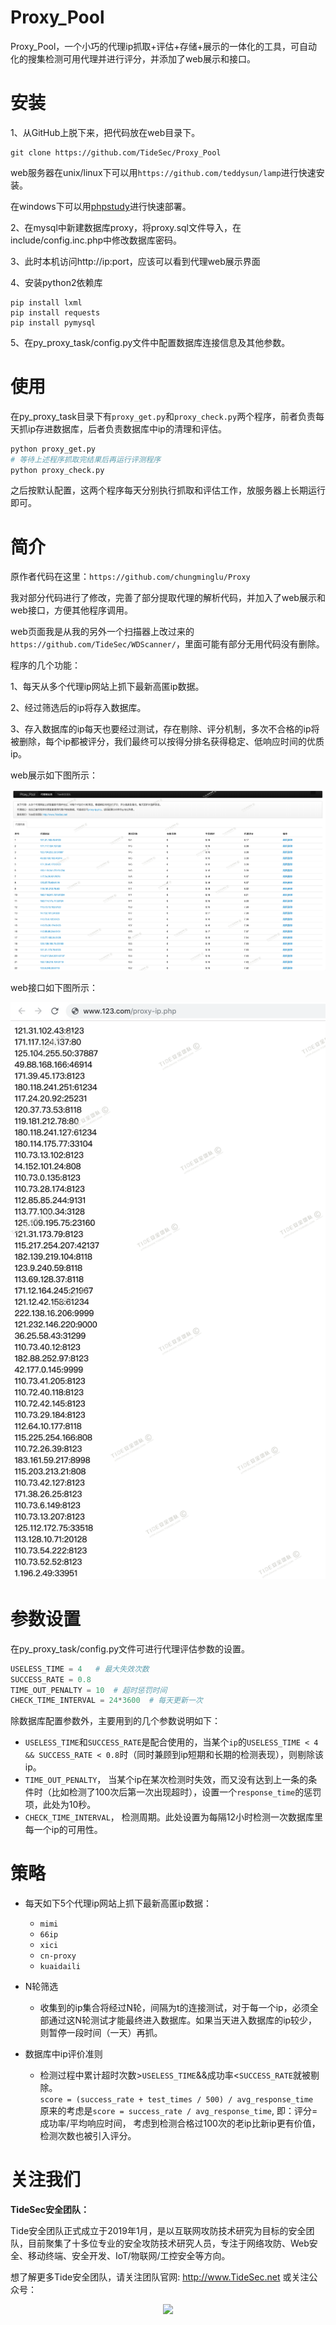 # Proxy_Pool

Proxy_Pool，一个小巧的代理ip抓取+评估+存储+展示的一体化的工具，可自动化的搜集检测可用代理并进行评分，并添加了web展示和接口。

# 安装

1、从GitHub上脱下来，把代码放在web目录下。

```
git clone https://github.com/TideSec/Proxy_Pool

```
web服务器在unix/linux下可以用`https://github.com/teddysun/lamp`进行快速安装。

在windows下可以用[phpstudy](http://phpstudy.php.cn/)进行快速部署。

2、在mysql中新建数据库proxy，将proxy.sql文件导入，在include/config.inc.php中修改数据库密码。

3、此时本机访问http://ip:port，应该可以看到代理web展示界面

4、安装python2依赖库

```
pip install lxml
pip install requests
pip install pymysql
```
5、在py_proxy_task/config.py文件中配置数据库连接信息及其他参数。

# 使用

在py_proxy_task目录下有`proxy_get.py`和`proxy_check.py`两个程序，前者负责每天抓ip存进数据库，后者负责数据库中ip的清理和评估。

```bash
python proxy_get.py
# 等待上述程序抓取完结果后再运行评测程序
python proxy_check.py
```
之后按默认配置，这两个程序每天分别执行抓取和评估工作，放服务器上长期运行即可。


# 简介

原作者代码在这里：`https://github.com/chungminglu/Proxy`

我对部分代码进行了修改，完善了部分提取代理的解析代码，并加入了web展示和web接口，方便其他程序调用。

web页面我是从我的另外一个扫描器上改过来的`https://github.com/TideSec/WDScanner/`，里面可能有部分无用代码没有删除。

程序的几个功能：

1、每天从多个代理ip网站上抓下最新高匿ip数据。

2、经过筛选后的ip将存入数据库。

3、存入数据库的ip每天也要经过测试，存在剔除、评分机制，多次不合格的ip将被删除，每个ip都被评分，我们最终可以按得分排名获得稳定、低响应时间的优质ip。	
   
web展示如下图所示：
<div align=center><img src=images/2019.03-Proxy_Pool/001.png ></div>

web接口如下图所示：
<div align=center><img src=images/2019.03-Proxy_Pool/002.png ></div>

# 参数设置

在py_proxy_task/config.py文件可进行代理评估参数的设置。

```python
USELESS_TIME = 4   # 最大失效次数
SUCCESS_RATE = 0.8
TIME_OUT_PENALTY = 10  # 超时惩罚时间
CHECK_TIME_INTERVAL = 24*3600  # 每天更新一次
```
除数据库配置参数外，主要用到的几个参数说明如下：

* ```USELESS_TIME```和```SUCCESS_RATE```是配合使用的，当某个```ip```的```USELESS_TIME < 4 && SUCCESS_RATE < 0.8```时（同时兼顾到ip短期和长期的检测表现），则剔除该ip。
* ```TIME_OUT_PENALTY```， 当某个ip在某次检测时失效，而又没有达到上一条的条件时（比如检测了100次后第一次出现超时），设置一个```response_time```的惩罚项，此处为10秒。
* ```CHECK_TIME_INTERVAL```， 检测周期。此处设置为每隔12小时检测一次数据库里每一个ip的可用性。

# 策略

* 每天如下5个代理ip网站上抓下最新高匿ip数据：
  * ```mimi```
  * ```66ip```
  * ```xici```
  * ```cn-proxy```
  * ```kuaidaili```
* N轮筛选
  * 收集到的ip集合将经过N轮，间隔为t的连接测试，对于每一个ip，必须全部通过这N轮测试才能最终进入数据库。如果当天进入数据库的ip较少，则暂停一段时间（一天）再抓。

* 数据库中ip评价准则
  * 检测过程中累计超时次数>```USELESS_TIME```&&成功率<```SUCCESS_RATE```就被剔除。  
  ```score = (success_rate + test_times / 500) / avg_response_time```  
  原来的考虑是```score = success_rate / avg_response_time```, 即：评分=成功率/平均响应时间， 考虑到检测合格过100次的老ip比新ip更有价值，检测次数也被引入评分。



# 关注我们


**TideSec安全团队：**

Tide安全团队正式成立于2019年1月，是以互联网攻防技术研究为目标的安全团队，目前聚集了十多位专业的安全攻防技术研究人员，专注于网络攻防、Web安全、移动终端、安全开发、IoT/物联网/工控安全等方向。

想了解更多Tide安全团队，请关注团队官网: http://www.TideSec.net 或关注公众号：

<div align=center><img src=images/2019.03-Proxy_Pool/ewm.png width=30% ></div>



